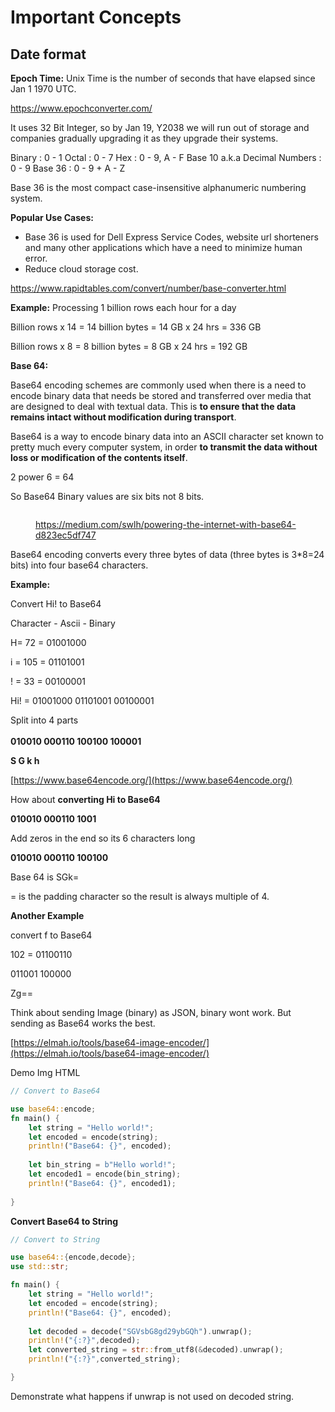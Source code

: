 # Important Concepts

## Date format

**Epoch Time:** Unix Time is the number of seconds that have elapsed since Jan 1 1970 UTC.

https://www.epochconverter.com/

It uses 32 Bit Integer, so by Jan 19, Y2038 we will run out of storage and companies gradually upgrading it as they upgrade their systems.

Binary : 0 - 1
Octal : 0 - 7
Hex : 0 - 9, A - F
Base 10 a.k.a Decimal Numbers : 0 - 9
Base 36 : 0 - 9 + A - Z

Base 36 is the most compact case-insensitive alphanumeric numbering system.

**Popular Use Cases:**

* Base 36 is used for Dell Express Service Codes, website url shorteners and many other applications which have a need to minimize human error.
* Reduce cloud storage cost.

https://www.rapidtables.com/convert/number/base-converter.html

**Example:** Processing 1 billion rows each hour for a day

Billion rows x 14 = 14 billion bytes = 14 GB x 24 hrs = 336 GB&#x20;

Billion rows x 8 = 8 billion bytes = 8 GB x 24 hrs = 192 GB

**Base 64:**

Base64 encoding schemes are commonly used when there is a need to encode binary data that needs be stored and transferred over media that are designed to deal with textual data. This is **to ensure that the data remains intact without modification during transport**.

Base64 is a way to encode binary data into an ASCII character set known to pretty much every computer system, in order **to transmit the data without loss or modification of the contents itself**.

2 power 6 = 64

So Base64 Binary values are six bits not 8 bits.

<figure><img src="../../assets/binary_character_mapping.png" alt=""><figcaption><p><a href="https://medium.com/swlh/powering-the-internet-with-base64-d823ec5df747">https://medium.com/swlh/powering-the-internet-with-base64-d823ec5df747</a></p></figcaption></figure>

Base64 encoding converts every three bytes of data (three bytes is 3\*8=24 bits) into four base64 characters.

**Example:**

Convert Hi! to Base64

Character - Ascii - Binary

H= 72 = 01001000

i = 105 = 01101001

! = 33 = 00100001


Hi! = 01001000 01101001 00100001

Split into 4 parts\
\
**010010  000110  100100  100001**

**S G k h**

[https://www.base64encode.org/](https://www.base64encode.org/)

How about **converting Hi to Base64**

**010010 000110 1001**

Add zeros in the end so its 6 characters long

**010010 000110 100100**

Base 64 is  SGk=

\= is the padding character so the result is always multiple of 4.

**Another Example**

convert  f to Base64

102 = 01100110

011001 100000

Zg==

Think about sending Image (binary) as JSON, binary wont work. But sending as Base64 works the best.

[https://elmah.io/tools/base64-image-encoder/](https://elmah.io/tools/base64-image-encoder/)

Demo  Img HTML


```rust
// Convert to Base64

use base64::encode;
fn main() {
    let string = "Hello world!";
    let encoded = encode(string);
    println!("Base64: {}", encoded);
    
    let bin_string = b"Hello world!";
    let encoded1 = encode(bin_string);
    println!("Base64: {}", encoded1);
       
}
```

**Convert Base64 to String**

```rust
// Convert to String

use base64::{encode,decode};
use std::str;

fn main() {
    let string = "Hello world!";
    let encoded = encode(string);
    println!("Base64: {}", encoded);
    
    let decoded = decode("SGVsbG8gd29ybGQh").unwrap();
    println!("{:?}",decoded);
    let converted_string = str::from_utf8(&decoded).unwrap();
    println!("{:?}",converted_string);

}
```

Demonstrate what happens if unwrap is not used on decoded string.
